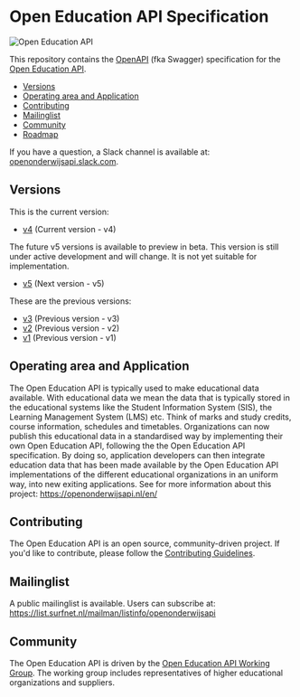 # Open Education API Specification

![Open Education API](logo.png)

This repository contains the [OpenAPI](https://github.com/OAI/OpenAPI-Specification) (fka Swagger) specification for the [Open Education API](https://openonderwijsapi.nl/en/).

* [Versions](#versions)
* [Operating area and Application](#operating-area-and-application)
* [Contributing](#contributing)
* [Mailinglist](#mailinglist)
* [Community](#community)
* [Roadmap](ROADMAP.md)

If you have a question, a Slack channel is available at: [openonderwijsapi.slack.com](https://openonderwijsapi.slack.com).

## Versions

This is the current version:

* [v4](https://open-education-api.github.io/specification/v4/docs.html) (Current version - v4)

The future v5 versions is available to preview in beta. This version is still under active development and will change. It is not yet suitable for implementation.

* [v5](https://open-education-api.github.io/specification/v5-beta/docs.html) (Next version - v5)

These are the previous versions:

* [v3](https://open-education-api.github.io/specification/v3/docs.html) (Previous version - v3)
* [v2](https://open-education-api.github.io/specification/v2/docs.html) (Previous version - v2)
* [v1](https://open-education-api.github.io/specification/v1/docs.html) (Previous version - v1)

## Operating area and Application

The Open Education API is typically used to make educational data available. With educational data we mean
the data that is typically stored in the educational systems like the Student Information System (SIS), the Learning Management System (LMS) etc. Think of marks and study credits, course information, schedules and timetables.
Organizations can now publish this educational data in a standardised way by implementing their own Open Education API, following the the Open Education API specification. By doing so, application developers can then integrate education data that has been made available by the Open Education API implementations of the different educational organizations in an uniform way, into new exiting applications.
See for more information about this project: https://openonderwijsapi.nl/en/

## Contributing

The Open Education API is an open source, community-driven project. If you'd like to contribute, please follow the [Contributing Guidelines](CONTRIBUTING.md).

## Mailinglist
A public mailinglist is available. Users can subscribe at:
https://list.surfnet.nl/mailman/listinfo/openonderwijsapi

## Community

The Open Education API is driven by the [Open Education API Working Group](https://openonderwijsapi.nl/en/community/). The working group includes representatives of higher educational organizations and suppliers.
